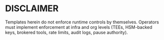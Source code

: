 # DISCLAIMER
Templates herein do not enforce runtime controls by themselves.
Operators must implement enforcement at infra and org levels (TEEs, HSM-backed keys, brokered tools, rate limits, audit logs, pause authority).
